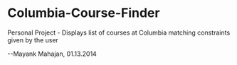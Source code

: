 Columbia-Course-Finder
======================

Personal Project - Displays list of courses at Columbia matching constraints given by the user

--Mayank Mahajan, 01.13.2014
